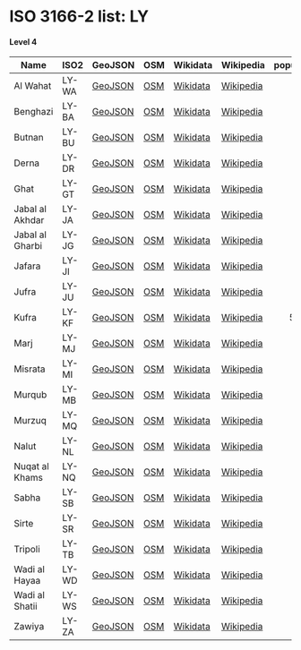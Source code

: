 # ISO 3166-2 list: LY


#### Level 4
Name | ISO2 | GeoJSON | OSM | Wikidata | Wikipedia | population 
--- | --- | --- | --- | --- | --- | --: 
Al Wahat | LY-WA | [GeoJSON](../../export/geojson/q8/iso2/LY/LY-WA.geojson) | [OSM](https://www.openstreetmap.org/relation/2060169) | [Wikidata](https://www.wikidata.org/wiki/Q26000) | [Wikipedia](http://en.wikipedia.org/wiki/ar%3A%D8%B4%D8%B9%D8%A8%D9%8A%D8%A9%20%D8%A7%D9%84%D9%88%D8%A7%D8%AD%D8%A7%D8%AA) | 
Benghazi | LY-BA | [GeoJSON](../../export/geojson/q8/iso2/LY/LY-BA.geojson) | [OSM](https://www.openstreetmap.org/relation/2060170) | [Wikidata](https://www.wikidata.org/wiki/Q33507) | [Wikipedia](http://en.wikipedia.org/wiki/ar%3A%D8%B4%D8%B9%D8%A8%D9%8A%D8%A9_%D8%A8%D9%86%D8%BA%D8%A7%D8%B2%D9%8A) | 
Butnan | LY-BU | [GeoJSON](../../export/geojson/q8/iso2/LY/LY-BU.geojson) | [OSM](https://www.openstreetmap.org/relation/2060171) | [Wikidata](https://www.wikidata.org/wiki/Q25931) | [Wikipedia](http://en.wikipedia.org/wiki/ar%3A%D8%B4%D8%B9%D8%A8%D9%8A%D8%A9%20%D8%A7%D9%84%D8%A8%D8%B7%D9%86%D8%A7%D9%86) | 
Derna | LY-DR | [GeoJSON](../../export/geojson/q8/iso2/LY/LY-DR.geojson) | [OSM](https://www.openstreetmap.org/relation/2060172) | [Wikidata](https://www.wikidata.org/wiki/Q26124) | [Wikipedia](http://en.wikipedia.org/wiki/en%3ADerna%20District) | 
Ghat | LY-GT | [GeoJSON](../../export/geojson/q8/iso2/LY/LY-GT.geojson) | [OSM](https://www.openstreetmap.org/relation/2060173) | [Wikidata](https://www.wikidata.org/wiki/Q48236) | [Wikipedia](http://en.wikipedia.org/wiki/ar%3A%D8%B4%D8%B9%D8%A8%D9%8A%D8%A9%20%D8%BA%D8%A7%D8%AA) | 
Jabal al Akhdar | LY-JA | [GeoJSON](../../export/geojson/q8/iso2/LY/LY-JA.geojson) | [OSM](https://www.openstreetmap.org/relation/2060174) | [Wikidata](https://www.wikidata.org/wiki/Q32841) | [Wikipedia](http://en.wikipedia.org/wiki/en%3AJabal%20al%20Akhdar) | 
Jabal al Gharbi | LY-JG | [GeoJSON](../../export/geojson/q8/iso2/LY/LY-JG.geojson) | [OSM](https://www.openstreetmap.org/relation/2060175) | [Wikidata](https://www.wikidata.org/wiki/Q25632) | [Wikipedia](http://en.wikipedia.org/wiki/en%3AJabal%20al%20Gharbi%20District) | 
Jafara | LY-JI | [GeoJSON](../../export/geojson/q8/iso2/LY/LY-JI.geojson) | [OSM](https://www.openstreetmap.org/relation/2060176) | [Wikidata](https://www.wikidata.org/wiki/Q329060) | [Wikipedia](http://en.wikipedia.org/wiki/en%3AJafara) | 
Jufra | LY-JU | [GeoJSON](../../export/geojson/q8/iso2/LY/LY-JU.geojson) | [OSM](https://www.openstreetmap.org/relation/2060177) | [Wikidata](https://www.wikidata.org/wiki/Q48247) | [Wikipedia](http://en.wikipedia.org/wiki/en%3AJufra%20District) | 
Kufra | LY-KF | [GeoJSON](../../export/geojson/q8/iso2/LY/LY-KF.geojson) | [OSM](https://www.openstreetmap.org/relation/2060178) | [Wikidata](https://www.wikidata.org/wiki/Q48200) | [Wikipedia](http://en.wikipedia.org/wiki/ar%3A%D8%A8%D9%84%D8%AF%D9%8A%D8%A9%20%D8%A7%D9%84%D9%83%D9%81%D8%B1%D8%A9) | 50,104
Marj | LY-MJ | [GeoJSON](../../export/geojson/q8/iso2/LY/LY-MJ.geojson) | [OSM](https://www.openstreetmap.org/relation/2060179) | [Wikidata](https://www.wikidata.org/wiki/Q26023) | [Wikipedia](http://en.wikipedia.org/wiki/en%3AMarj%20District) | 
Misrata | LY-MI | [GeoJSON](../../export/geojson/q8/iso2/LY/LY-MI.geojson) | [OSM](https://www.openstreetmap.org/relation/2060180) | [Wikidata](https://www.wikidata.org/wiki/Q32845) | [Wikipedia](http://en.wikipedia.org/wiki/en%3AMisrata%20District) | 
Murqub | LY-MB | [GeoJSON](../../export/geojson/q8/iso2/LY/LY-MB.geojson) | [OSM](https://www.openstreetmap.org/relation/3795005) | [Wikidata](https://www.wikidata.org/wiki/Q209778) | [Wikipedia](http://en.wikipedia.org/wiki/en%3AMurqub%20District) | 
Murzuq | LY-MQ | [GeoJSON](../../export/geojson/q8/iso2/LY/LY-MQ.geojson) | [OSM](https://www.openstreetmap.org/relation/2060181) | [Wikidata](https://www.wikidata.org/wiki/Q48239) | [Wikipedia](http://en.wikipedia.org/wiki/en%3AMurzuq%20District) | 
Nalut | LY-NL | [GeoJSON](../../export/geojson/q8/iso2/LY/LY-NL.geojson) | [OSM](https://www.openstreetmap.org/relation/2060182) | [Wikidata](https://www.wikidata.org/wiki/Q27659) | [Wikipedia](http://en.wikipedia.org/wiki/ar%3A%D8%B4%D8%B9%D8%A8%D9%8A%D8%A9%20%D9%86%D8%A7%D9%84%D9%88%D8%AA) | 
Nuqat al Khams | LY-NQ | [GeoJSON](../../export/geojson/q8/iso2/LY/LY-NQ.geojson) | [OSM](https://www.openstreetmap.org/relation/2060183) | [Wikidata](https://www.wikidata.org/wiki/Q26161) | [Wikipedia](http://en.wikipedia.org/wiki/en%3ANuqat%20al%20Khams) | 
Sabha | LY-SB | [GeoJSON](../../export/geojson/q8/iso2/LY/LY-SB.geojson) | [OSM](https://www.openstreetmap.org/relation/2060184) | [Wikidata](https://www.wikidata.org/wiki/Q26132) | [Wikipedia](http://en.wikipedia.org/wiki/en%3ASabha%20District) | 
Sirte | LY-SR | [GeoJSON](../../export/geojson/q8/iso2/LY/LY-SR.geojson) | [OSM](https://www.openstreetmap.org/relation/2060185) | [Wikidata](https://www.wikidata.org/wiki/Q26417) | [Wikipedia](http://en.wikipedia.org/wiki/en%3ASirte%20District) | 
Tripoli | LY-TB | [GeoJSON](../../export/geojson/q8/iso2/LY/LY-TB.geojson) | [OSM](https://www.openstreetmap.org/relation/2060186) | [Wikidata](https://www.wikidata.org/wiki/Q32837) | [Wikipedia](http://en.wikipedia.org/wiki/ar%3A%D8%A8%D9%84%D8%AF%D9%8A%D8%A9%20%D8%B7%D8%B1%D8%A7%D8%A8%D9%84%D8%B3) | 
Wadi al Hayaa | LY-WD | [GeoJSON](../../export/geojson/q8/iso2/LY/LY-WD.geojson) | [OSM](https://www.openstreetmap.org/relation/2060187) | [Wikidata](https://www.wikidata.org/wiki/Q48233) | [Wikipedia](http://en.wikipedia.org/wiki/en%3AWadi%20al%20Hayaa%20District) | 
Wadi al Shatii | LY-WS | [GeoJSON](../../export/geojson/q8/iso2/LY/LY-WS.geojson) | [OSM](https://www.openstreetmap.org/relation/2060188) | [Wikidata](https://www.wikidata.org/wiki/Q48232) | [Wikipedia](http://en.wikipedia.org/wiki/ar%3A%D8%B4%D8%B9%D8%A8%D9%8A%D8%A9%20%D9%88%D8%A7%D8%AF%D9%8A%20%D8%A7%D9%84%D8%B4%D8%A7%D8%B7%D8%A6) | 
Zawiya | LY-ZA | [GeoJSON](../../export/geojson/q8/iso2/LY/LY-ZA.geojson) | [OSM](https://www.openstreetmap.org/relation/2060189) | [Wikidata](https://www.wikidata.org/wiki/Q26153) | [Wikipedia](http://en.wikipedia.org/wiki/en%3AZawiya%20District) | 
